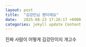 ```yaml
---
layout: post
title:  "김강민님 팬이에요"
date:   2025-08-23 17:26:17 +0900
categories: jekyll update Content
---
```

진짜 사람이 어떻게 김강민이지 개고수